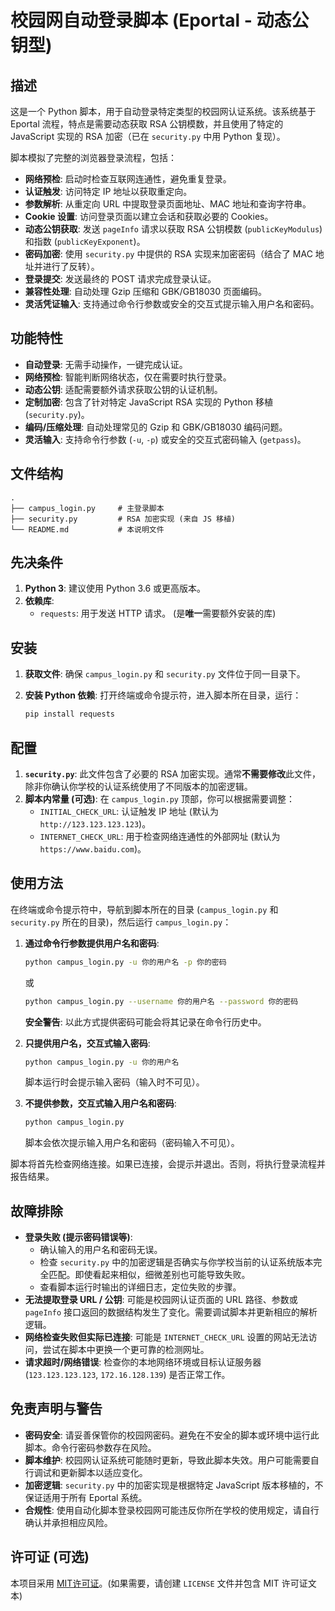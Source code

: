 # 校园网自动登录脚本 (Eportal - 动态公钥型)

## 描述

这是一个 Python 脚本，用于自动登录特定类型的校园网认证系统。该系统基于 Eportal 流程，特点是需要动态获取 RSA 公钥模数，并且使用了特定的 JavaScript 实现的 RSA 加密（已在 `security.py` 中用 Python 复现）。

脚本模拟了完整的浏览器登录流程，包括：

* **网络预检**: 启动时检查互联网连通性，避免重复登录。
* **认证触发**: 访问特定 IP 地址以获取重定向。
* **参数解析**: 从重定向 URL 中提取登录页面地址、MAC 地址和查询字符串。
* **Cookie 设置**: 访问登录页面以建立会话和获取必要的 Cookies。
* **动态公钥获取**: 发送 `pageInfo` 请求以获取 RSA 公钥模数 (`publicKeyModulus`) 和指数 (`publicKeyExponent`)。
* **密码加密**: 使用 `security.py` 中提供的 RSA 实现来加密密码（结合了 MAC 地址并进行了反转）。
* **登录提交**: 发送最终的 POST 请求完成登录认证。
* **兼容性处理**: 自动处理 Gzip 压缩和 GBK/GB18030 页面编码。
* **灵活凭证输入**: 支持通过命令行参数或安全的交互式提示输入用户名和密码。

## 功能特性

* **自动登录**: 无需手动操作，一键完成认证。
* **网络预检**: 智能判断网络状态，仅在需要时执行登录。
* **动态公钥**: 适配需要额外请求获取公钥的认证机制。
* **定制加密**: 包含了针对特定 JavaScript RSA 实现的 Python 移植 (`security.py`)。
* **编码/压缩处理**: 自动处理常见的 Gzip 和 GBK/GB18030 编码问题。
* **灵活输入**: 支持命令行参数 (`-u`, `-p`) 或安全的交互式密码输入 (`getpass`)。

## 文件结构

```text
.
├── campus_login.py     # 主登录脚本
├── security.py         # RSA 加密实现 (来自 JS 移植)
└── README.md           # 本说明文件
```

## 先决条件

1. **Python 3**: 建议使用 Python 3.6 或更高版本。
2. **依赖库**:
    * `requests`: 用于发送 HTTP 请求。 (是**唯一**需要额外安装的库)

## 安装

1. **获取文件**: 确保 `campus_login.py` 和 `security.py` 文件位于同一目录下。
2. **安装 Python 依赖**: 打开终端或命令提示符，进入脚本所在目录，运行：

    ```bash
    pip install requests
    ```

## 配置

1. **`security.py`**: 此文件包含了必要的 RSA 加密实现。通常**不需要修改**此文件，除非你确认你学校的认证系统使用了不同版本的加密逻辑。
2. **脚本内常量 (可选)**: 在 `campus_login.py` 顶部，你可以根据需要调整：
    * `INITIAL_CHECK_URL`: 认证触发 IP 地址 (默认为 `http://123.123.123.123`)。
    * `INTERNET_CHECK_URL`: 用于检查网络连通性的外部网址 (默认为 `https://www.baidu.com`)。

## 使用方法

在终端或命令提示符中，导航到脚本所在的目录 (`campus_login.py` 和 `security.py` 所在的目录)，然后运行 `campus_login.py`：

1. **通过命令行参数提供用户名和密码**:

    ```bash
    python campus_login.py -u 你的用户名 -p 你的密码
    ```

    或

    ```bash
    python campus_login.py --username 你的用户名 --password 你的密码
    ```

    **安全警告**: 以此方式提供密码可能会将其记录在命令行历史中。

2. **只提供用户名，交互式输入密码**:

    ```bash
    python campus_login.py -u 你的用户名
    ```

    脚本运行时会提示输入密码（输入时不可见）。

3. **不提供参数，交互式输入用户名和密码**:

    ```bash
    python campus_login.py
    ```

    脚本会依次提示输入用户名和密码（密码输入不可见）。

脚本将首先检查网络连接。如果已连接，会提示并退出。否则，将执行登录流程并报告结果。

## 故障排除

* **登录失败 (提示密码错误等)**:
  * 确认输入的用户名和密码无误。
  * 检查 `security.py` 中的加密逻辑是否确实与你学校当前的认证系统版本完全匹配。即使看起来相似，细微差别也可能导致失败。
  * 查看脚本运行时输出的详细日志，定位失败的步骤。
* **无法提取登录 URL / 公钥**: 可能是校园网认证页面的 URL 路径、参数或 `pageInfo` 接口返回的数据结构发生了变化。需要调试脚本并更新相应的解析逻辑。
* **网络检查失败但实际已连接**: 可能是 `INTERNET_CHECK_URL` 设置的网站无法访问，尝试在脚本中更换一个更可靠的检测网址。
* **请求超时/网络错误**: 检查你的本地网络环境或目标认证服务器 (`123.123.123.123`, `172.16.128.139`) 是否正常工作。

## 免责声明与警告

* **密码安全**: 请妥善保管你的校园网密码。避免在不安全的脚本或环境中运行此脚本。命令行密码参数存在风险。
* **脚本维护**: 校园网认证系统可能随时更新，导致此脚本失效。用户可能需要自行调试和更新脚本以适应变化。
* **加密逻辑**: `security.py` 中的加密实现是根据特定 JavaScript 版本移植的，不保证适用于所有 Eportal 系统。
* **合规性**: 使用自动化脚本登录校园网可能违反你所在学校的使用规定，请自行确认并承担相应风险。

## 许可证 (可选)

本项目采用 [MIT许可证](LICENSE)。(如果需要，请创建 `LICENSE` 文件并包含 MIT 许可证文本)
